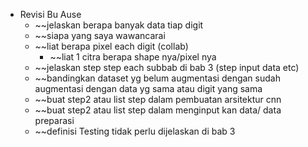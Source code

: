 - Revisi Bu Ause
	- ~~jelaskan berapa banyak data tiap digit 
	- ~~siapa yang saya wawancarai
	- ~~liat berapa pixel each digit (collab)
		- ~~liat 1 citra berapa shape nya/pixel nya
	- ~~jelaskan step step each subbab di bab 3 (step input data etc)
	- ~~bandingkan dataset yg belum augmentasi dengan sudah augmentasi dengan data yg sama atau digit yang sama
	- ~~buat step2 atau list step dalam pembuatan arsitektur cnn
	- ~~buat step2 atau list step dalam menginput kan data/ data preparasi
	- ~~definisi Testing tidak perlu dijelaskan di bab 3